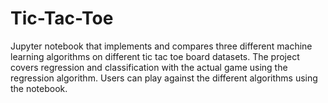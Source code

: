 # Tic-Tac-Toe

Jupyter notebook that implements and compares three different machine learning algorithms on different tic tac toe board datasets.
The project covers regression and classification with the actual game using the regression algorithm.
Users can play against the different algorithms using the notebook.
